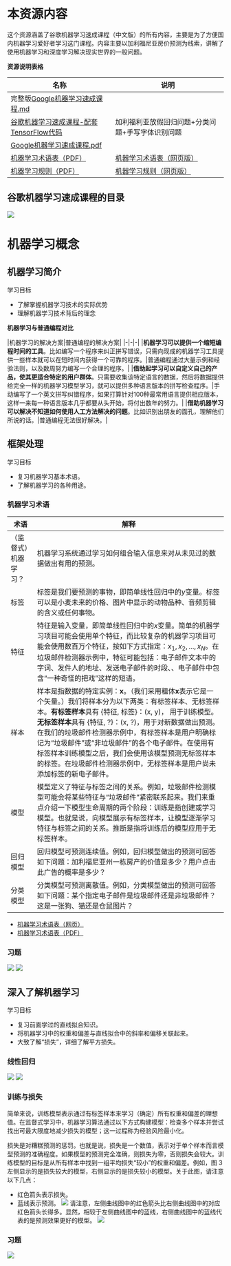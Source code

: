 # 本资源内容
这个资源涵盖了谷歌机器学习速成课程（中文版）的所有内容，主要是为了方便国内机器学习爱好者学习这门课程。内容主要以加利福尼亚房价预测为线索，讲解了使用机器学习和深度学习解决现实世界的一般问题。

**资源说明表格**

|名称|说明|
|-|-|
|完整版[Google机器学习速成课程.md](Google机器学习速成课程.md)||
|[谷歌机器学习速成课程-配套TensorFlow代码](Google机器学习速成课程Code)|加利福利亚放假回归问题+分类问题+手写字体识别问题|
|[Google机器学习速成课程.pdf](Google机器学习速成课程.pdf)||
|[机器学习术语表（PDF）](Google机器学习速成课程相关PDF资源/机器学习术语表GoogleDevelopers.pdf)|[机器学习术语表（网页版）](https://developers.google.com/machine-learning/glossary/)|
|[机器学习规则（PDF）](Google机器学习速成课程相关PDF资源/机器学习规则GoogleDevelopers.pdf)|[机器学习规则（网页版）](https://developers.google.com/machine-learning/guides/rules-of-ml/)|

## 谷歌机器学习速成课程的目录
![](Google机器学习速成课程/目录.png)

# 机器学习概念
## 机器学习简介
学习目标
+ 了解掌握机器学习技术的实际优势
+ 理解机器学习技术背后的理念

**机器学习与普通编程对比**

|机器学习的解决方案|普通编程的解决方案|
|-|-|-|
|**机器学习可以提供一个缩短编程时间的工具**。比如编写一个程序来纠正拼写错误，只需向现成的机器学习工具提供一些样本就可以在短时间内获得一个可靠的程序。|普通编程通过大量示例和经验法则，以及数周努力编写一个合理的程序。|
|**借助起学习可以自定义自己的产品，使其更适合特定的用户群体**。只需要收集该特定语言的数据，然后将数据提供给完全一样的机器学习模型学习，就可以提供多种语言版本的拼写检查程序。|手动编写了一个英文拼写纠错程序，如果打算针对100种最常用语言提供相应版本，这样一来每一种语言版本几乎都要从头开始，将付出数年的努力。|
|**借助机器学习可以解决不知道如何使用人工方法解决的问题**。比如识别出朋友的面孔，理解他们所说的话。|普通编程无法很好解决。|

## 框架处理
学习目标
+ 复习机器学习基本术语。
+ 了解机器学习的各种用途。
### 机器学习术语
|术语|解释|
|-|-|
|（监督式）机器学习？|机器学习系统通过学习如何组合输入信息来对从未见过的数据做出有用的预测。|
|标签|标签是我们要预测的事物，即简单线性回归中的$y$变量。标签可以是小麦未来的价格、图片中显示的动物品种、音频剪辑的含义或任何事物。|
|特征|特征是输入变量，即简单线性回归中的$x$变量。简单的机器学习项目可能会使用单个特征，而比较复杂的机器学习项目可能会使用数百万个特征，按如下方式指定：$x_1, x_2,...,x_N$。在垃圾邮件检测器示例中，特征可能包括：电子邮件文本中的字词、发件人的地址、发送电子邮件的时段、、电子邮件中包含“一种奇怪的把戏”这样的短语。|
|样本|样本是指数据的特定实例：$\pmb{x}$。（我们采用粗体$\pmb{x}$表示它是一个矢量。）我们将样本分为以下两类：有标签样本、无标签样本。**有标签样本**具有 {特征, 标签}：(x, y)， 用于训练模型。**无标签样本**具有 {特征, ?}：(x, ?)，用于对新数据做出预测。在我们的垃圾邮件检测器示例中，有标签样本是用户明确标记为“垃圾邮件”或“非垃圾邮件”的各个电子邮件。在使用有标签样本训练模型之后，我们会使用该模型预测无标签样本的标签。在垃圾邮件检测器示例中，无标签样本是用户尚未添加标签的新电子邮件。|
|模型|模型定义了特征与标签之间的关系。例如，垃圾邮件检测模型可能会将某些特征与“垃圾邮件”紧密联系起来。我们来重点介绍一下模型生命周期的两个阶段：训练是指创建或学习模型。也就是说，向模型展示有标签样本，让模型逐渐学习特征与标签之间的关系。推断是指将训练后的模型应用于无标签样本。|
|回归模型|回归模型可预测连续值。例如，回归模型做出的预测可回答如下问题：加利福尼亚州一栋房产的价值是多少？用户点击此广告的概率是多少？|
|分类模型|分类模型可预测离散值。例如，分类模型做出的预测可回答如下问题：某个指定电子邮件是垃圾邮件还是非垃圾邮件？这是一张狗、猫还是仓鼠图片？|
+ [机器学习术语表（网页）](https://developers.google.com/machine-learning/glossary/)
+ [机器学习术语表（PDF）](Google机器学习速成课程相关PDF资源/机器学习术语表GoogleDevelopers.pdf)
### 习题
![](Google机器学习速成课程/习题_监督式学习.png)
![](Google机器学习速成课程/习题_特征和标签.png)

## 深入了解机器学习
学习目标
+ 复习前面学过的直线拟合知识。
+ 将机器学习中的权重和偏差与直线拟合中的斜率和偏移关联起来。
+ 大致了解“损失”，详细了解平方损失。
### 线性回归
![](Google机器学习速成课程/线性回归_2.png)
![](Google机器学习速成课程/线性回归_3.png)
### 训练与损失
简单来说，训练模型表示通过有标签样本来学习（确定）所有权重和偏差的理想值。在监督式学习中，机器学习算法通过以下方式构建模型：检查多个样本并尝试找出可最大限度地减少损失的模型；这一过程称为经验风险最小化。

损失是对糟糕预测的惩罚。也就是说，损失是一个数值，表示对于单个样本而言模型预测的准确程度。如果模型的预测完全准确，则损失为零，否则损失会较大。训练模型的目标是从所有样本中找到一组平均损失“较小”的权重和偏差。例如，图 3 左侧显示的是损失较大的模型，右侧显示的是损失较小的模型。关于此图，请注意以下几点：
+ 红色箭头表示损失。
+ 蓝线表示预测。
![](Google机器学习速成课程/LossSideBySide.png)
请注意，左侧曲线图中的红色箭头比右侧曲线图中的对应红色箭头长得多。显然，相较于左侧曲线图中的蓝线，右侧曲线图中的蓝线代表的是预测效果更好的模型。
![](Google机器学习速成课程/训练与损失_1.png)
### 习题
![](Google机器学习速成课程/习题_均方误差.png)
